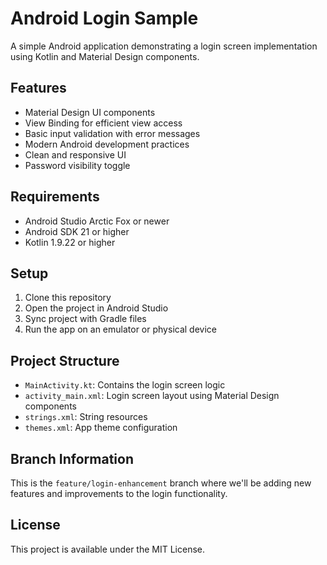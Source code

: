 # Android Login Sample

A simple Android application demonstrating a login screen implementation using Kotlin and Material Design components.

## Features

- Material Design UI components
- View Binding for efficient view access
- Basic input validation with error messages
- Modern Android development practices
- Clean and responsive UI
- Password visibility toggle

## Requirements

- Android Studio Arctic Fox or newer
- Android SDK 21 or higher
- Kotlin 1.9.22 or higher

## Setup

1. Clone this repository
2. Open the project in Android Studio
3. Sync project with Gradle files
4. Run the app on an emulator or physical device

## Project Structure

- `MainActivity.kt`: Contains the login screen logic
- `activity_main.xml`: Login screen layout using Material Design components
- `strings.xml`: String resources
- `themes.xml`: App theme configuration

## Branch Information

This is the `feature/login-enhancement` branch where we'll be adding new features and improvements to the login functionality.

## License

This project is available under the MIT License.